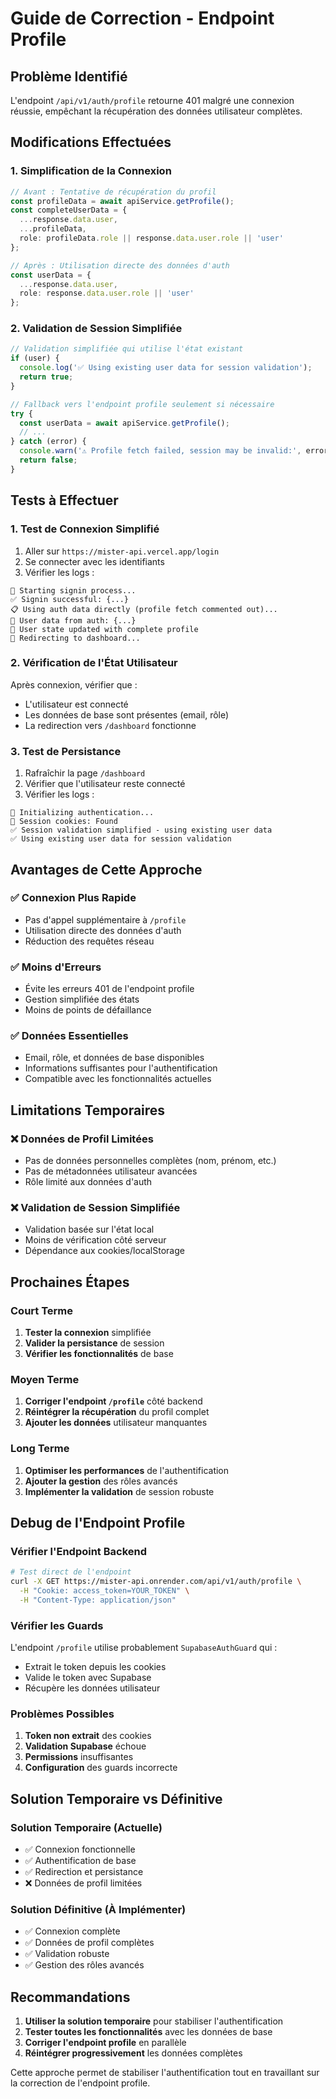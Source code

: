 # Guide de Correction - Endpoint Profile

## Problème Identifié
L'endpoint `/api/v1/auth/profile` retourne 401 malgré une connexion réussie, empêchant la récupération des données utilisateur complètes.

## Modifications Effectuées

### 1. Simplification de la Connexion
```typescript
// Avant : Tentative de récupération du profil
const profileData = await apiService.getProfile();
const completeUserData = {
  ...response.data.user,
  ...profileData,
  role: profileData.role || response.data.user.role || 'user'
};

// Après : Utilisation directe des données d'auth
const userData = {
  ...response.data.user,
  role: response.data.user.role || 'user'
};
```

### 2. Validation de Session Simplifiée
```typescript
// Validation simplifiée qui utilise l'état existant
if (user) {
  console.log('✅ Using existing user data for session validation');
  return true;
}

// Fallback vers l'endpoint profile seulement si nécessaire
try {
  const userData = await apiService.getProfile();
  // ...
} catch (error) {
  console.warn('⚠️ Profile fetch failed, session may be invalid:', error);
  return false;
}
```

## Tests à Effectuer

### 1. Test de Connexion Simplifié
1. Aller sur `https://mister-api.vercel.app/login`
2. Se connecter avec les identifiants
3. Vérifier les logs :
```
🚀 Starting signin process...
✅ Signin successful: {...}
📋 Using auth data directly (profile fetch commented out)...
👤 User data from auth: {...}
👤 User state updated with complete profile
🔄 Redirecting to dashboard...
```

### 2. Vérification de l'État Utilisateur
Après connexion, vérifier que :
- L'utilisateur est connecté
- Les données de base sont présentes (email, rôle)
- La redirection vers `/dashboard` fonctionne

### 3. Test de Persistance
1. Rafraîchir la page `/dashboard`
2. Vérifier que l'utilisateur reste connecté
3. Vérifier les logs :
```
🔐 Initializing authentication...
🍪 Session cookies: Found
✅ Session validation simplified - using existing user data
✅ Using existing user data for session validation
```

## Avantages de Cette Approche

### ✅ Connexion Plus Rapide
- Pas d'appel supplémentaire à `/profile`
- Utilisation directe des données d'auth
- Réduction des requêtes réseau

### ✅ Moins d'Erreurs
- Évite les erreurs 401 de l'endpoint profile
- Gestion simplifiée des états
- Moins de points de défaillance

### ✅ Données Essentielles
- Email, rôle, et données de base disponibles
- Informations suffisantes pour l'authentification
- Compatible avec les fonctionnalités actuelles

## Limitations Temporaires

### ❌ Données de Profil Limitées
- Pas de données personnelles complètes (nom, prénom, etc.)
- Pas de métadonnées utilisateur avancées
- Rôle limité aux données d'auth

### ❌ Validation de Session Simplifiée
- Validation basée sur l'état local
- Moins de vérification côté serveur
- Dépendance aux cookies/localStorage

## Prochaines Étapes

### Court Terme
1. **Tester la connexion** simplifiée
2. **Valider la persistance** de session
3. **Vérifier les fonctionnalités** de base

### Moyen Terme
1. **Corriger l'endpoint `/profile`** côté backend
2. **Réintégrer la récupération** du profil complet
3. **Ajouter les données** utilisateur manquantes

### Long Terme
1. **Optimiser les performances** de l'authentification
2. **Ajouter la gestion** des rôles avancés
3. **Implémenter la validation** de session robuste

## Debug de l'Endpoint Profile

### Vérifier l'Endpoint Backend
```bash
# Test direct de l'endpoint
curl -X GET https://mister-api.onrender.com/api/v1/auth/profile \
  -H "Cookie: access_token=YOUR_TOKEN" \
  -H "Content-Type: application/json"
```

### Vérifier les Guards
L'endpoint `/profile` utilise probablement `SupabaseAuthGuard` qui :
- Extrait le token depuis les cookies
- Valide le token avec Supabase
- Récupère les données utilisateur

### Problèmes Possibles
1. **Token non extrait** des cookies
2. **Validation Supabase** échoue
3. **Permissions** insuffisantes
4. **Configuration** des guards incorrecte

## Solution Temporaire vs Définitive

### Solution Temporaire (Actuelle)
- ✅ Connexion fonctionnelle
- ✅ Authentification de base
- ✅ Redirection et persistance
- ❌ Données de profil limitées

### Solution Définitive (À Implémenter)
- ✅ Connexion complète
- ✅ Données de profil complètes
- ✅ Validation robuste
- ✅ Gestion des rôles avancés

## Recommandations

1. **Utiliser la solution temporaire** pour stabiliser l'authentification
2. **Tester toutes les fonctionnalités** avec les données de base
3. **Corriger l'endpoint profile** en parallèle
4. **Réintégrer progressivement** les données complètes

Cette approche permet de stabiliser l'authentification tout en travaillant sur la correction de l'endpoint profile. 